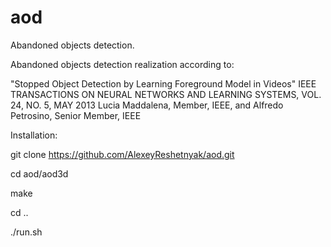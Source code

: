 # aod
Abandoned objects detection.

Abandoned objects detection realization according to:

"Stopped Object Detection by Learning Foreground Model in Videos"
IEEE TRANSACTIONS ON NEURAL NETWORKS AND LEARNING SYSTEMS, VOL. 24, NO. 5,
MAY 2013
Lucia Maddalena, Member, IEEE, and Alfredo Petrosino, Senior Member, IEEE

Installation:

git clone https://github.com/AlexeyReshetnyak/aod.git

cd aod/aod3d

make

cd ..

./run.sh
